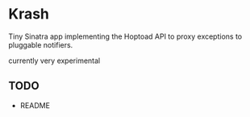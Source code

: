 Krash
========

Tiny Sinatra app implementing the Hoptoad API to proxy exceptions to pluggable notifiers.

currently very experimental


TODO
---------

* README